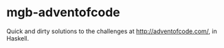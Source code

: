 # mgb-adventofcode
Quick and dirty solutions to the challenges at http://adventofcode.com/, in Haskell.
